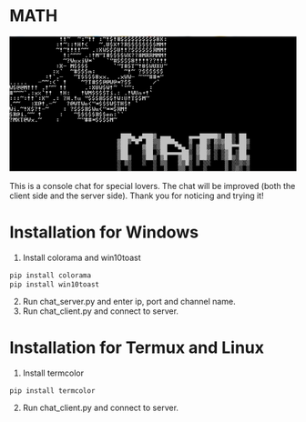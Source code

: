 # MATH
![Иллюстрация к проекту](https://github.com/Wiskey666/MATH/raw/beta_versions/img.png)

This is a console chat for special lovers.
The chat will be improved (both the client side and the server side).
Thank you for noticing and trying it!

# Installation for Windows
1. Install colorama and win10toast
```no-highlight
pip install colorama
pip install win10toast
```

2. Run chat_server.py and enter ip, port and channel name.
3. Run chat_client.py and connect to server.

# Installation for Termux and Linux

1. Install termcolor
```no-highlight
pip install termcolor
```
2. Run chat_client.py and connect to server.



